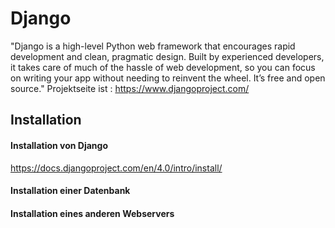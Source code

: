 # Django
"Django is a high-level Python web framework that encourages rapid development and clean, pragmatic design. Built by experienced developers, it takes care of much of the hassle of web development, so you can focus on writing your app without needing to reinvent the wheel. It’s free and open source."
Projektseite ist : https://www.djangoproject.com/

## Installation
#### Installation von Django
https://docs.djangoproject.com/en/4.0/intro/install/
#### Installation einer Datenbank

#### Installation eines anderen Webservers

